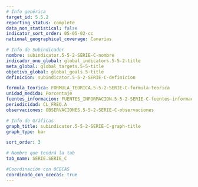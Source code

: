 ```yaml
---
# Info genérica
target_id: 5.5.2
reporting_status: complete
data_non_statistical: false
indicator_sort_order: 05-05-02-cc
national_geographical_coverage: Canarias

# Info de Subindicador
nombre: subindicator.5-5-2-SERIE-C-nombre
indicador_onu_global: global_indicators.5-5-2-title
meta_global: global_targets.5-5-title
objetivo_global: global_goals.5-title
definicion: subindicator.5-5-2-SERIE-C-definicion

formula_teorica: FORMULA_TEORICA.5-5-2-SERIE-C-formula-teorica
unidad_medida: Porcentaje
fuentes_informacion: FUENTES_INFORMACION.5-5-2-SERIE-C-fuentes-informacion
periodicidad: CL_FREQ.A
observaciones: OBSERVACIONES.5-5-2-SERIE-C-observaciones

# Info de Gráficas
graph_title: subindicator.5-5-2-SERIE-C-graph-title
graph_type: bar

sort_order: 3

# Nombre que tendrá la tab
tab_name: SERIE.SERIE_C

#Coordinación con OCECAS
coordinado_con_ocecas: true
---
```


